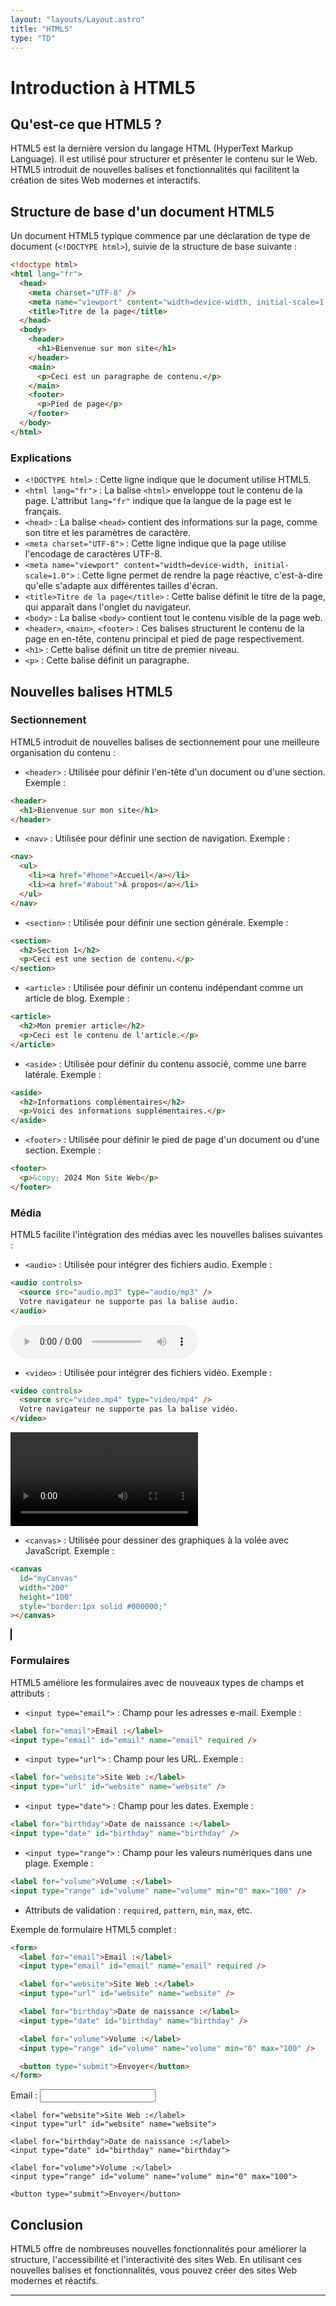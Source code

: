 ```yaml
---
layout: "layouts/Layout.astro"
title: "HTML5"
type: "TD"
---
```


# Introduction à HTML5

## Qu'est-ce que HTML5 ?

HTML5 est la dernière version du langage HTML (HyperText Markup Language). Il est utilisé pour structurer et présenter le contenu sur le Web. HTML5 introduit de nouvelles balises et fonctionnalités qui facilitent la création de sites Web modernes et interactifs.

## Structure de base d'un document HTML5

Un document HTML5 typique commence par une déclaration de type de document (`<!DOCTYPE html>`), suivie de la structure de base suivante :

```html
<!doctype html>
<html lang="fr">
  <head>
    <meta charset="UTF-8" />
    <meta name="viewport" content="width=device-width, initial-scale=1.0" />
    <title>Titre de la page</title>
  </head>
  <body>
    <header>
      <h1>Bienvenue sur mon site</h1>
    </header>
    <main>
      <p>Ceci est un paragraphe de contenu.</p>
    </main>
    <footer>
      <p>Pied de page</p>
    </footer>
  </body>
</html>
```

### Explications

- `<!DOCTYPE html>` : Cette ligne indique que le document utilise HTML5.
- `<html lang="fr">` : La balise `<html>` enveloppe tout le contenu de la page. L'attribut `lang="fr"` indique que la langue de la page est le français.
- `<head>` : La balise `<head>` contient des informations sur la page, comme son titre et les paramètres de caractère.
- `<meta charset="UTF-8">` : Cette ligne indique que la page utilise l'encodage de caractères UTF-8.
- `<meta name="viewport" content="width=device-width, initial-scale=1.0">` : Cette ligne permet de rendre la page réactive, c'est-à-dire qu'elle s'adapte aux différentes tailles d'écran.
- `<title>Titre de la page</title>` : Cette balise définit le titre de la page, qui apparaît dans l'onglet du navigateur.
- `<body>` : La balise `<body>` contient tout le contenu visible de la page web.
- `<header>`, `<main>`, `<footer>` : Ces balises structurent le contenu de la page en en-tête, contenu principal et pied de page respectivement.
- `<h1>` : Cette balise définit un titre de premier niveau.
- `<p>` : Cette balise définit un paragraphe.

## Nouvelles balises HTML5

### Sectionnement

HTML5 introduit de nouvelles balises de sectionnement pour une meilleure organisation du contenu :

- `<header>` : Utilisée pour définir l'en-tête d'un document ou d'une section. Exemple :

```html
<header>
  <h1>Bienvenue sur mon site</h1>
</header>
```

- `<nav>` : Utilisée pour définir une section de navigation. Exemple :

```html
<nav>
  <ul>
    <li><a href="#home">Accueil</a></li>
    <li><a href="#about">À propos</a></li>
  </ul>
</nav>
```

- `<section>` : Utilisée pour définir une section générale. Exemple :

```html
<section>
  <h2>Section 1</h2>
  <p>Ceci est une section de contenu.</p>
</section>
```

- `<article>` : Utilisée pour définir un contenu indépendant comme un article de blog. Exemple :

```html
<article>
  <h2>Mon premier article</h2>
  <p>Ceci est le contenu de l'article.</p>
</article>
```

- `<aside>` : Utilisée pour définir du contenu associé, comme une barre latérale. Exemple :

```html
<aside>
  <h2>Informations complémentaires</h2>
  <p>Voici des informations supplémentaires.</p>
</aside>
```

- `<footer>` : Utilisée pour définir le pied de page d'un document ou d'une section. Exemple :

```html
<footer>
  <p>&copy; 2024 Mon Site Web</p>
</footer>
```

### Média

HTML5 facilite l'intégration des médias avec les nouvelles balises suivantes :

- `<audio>` : Utilisée pour intégrer des fichiers audio. Exemple :

```html
<audio controls>
  <source src="audio.mp3" type="audio/mp3" />
  Votre navigateur ne supporte pas la balise audio.
</audio>
```

<div style="margin:auto;">
<audio controls>
    <source src="audio.mp3" type="audio/mp3">
    Votre navigateur ne supporte pas la balise audio.
</audio>
</div>

- `<video>` : Utilisée pour intégrer des fichiers vidéo. Exemple :

```html
<video controls>
  <source src="video.mp4" type="video/mp4" />
  Votre navigateur ne supporte pas la balise vidéo.
</video>
```

<div style="margin:auto;">
<video controls>
    <source src="video.mp4" type="video/mp4">
    Votre navigateur ne supporte pas la balise vidéo.
</video>
</div>

- `<canvas>` : Utilisée pour dessiner des graphiques à la volée avec JavaScript. Exemple :

```html
<canvas
  id="myCanvas"
  width="200"
  height="100"
  style="border:1px solid #000000;"
></canvas>
```

<canvas id="myCanvas" width="200" height="100" style="border:1px solid #000000;"></canvas>

### Formulaires

HTML5 améliore les formulaires avec de nouveaux types de champs et attributs :

- `<input type="email">` : Champ pour les adresses e-mail. Exemple :

```html
<label for="email">Email :</label>
<input type="email" id="email" name="email" required />
```

- `<input type="url">` : Champ pour les URL. Exemple :

```html
<label for="website">Site Web :</label>
<input type="url" id="website" name="website" />
```

- `<input type="date">` : Champ pour les dates. Exemple :

```html
<label for="birthday">Date de naissance :</label>
<input type="date" id="birthday" name="birthday" />
```

- `<input type="range">` : Champ pour les valeurs numériques dans une plage. Exemple :

```html
<label for="volume">Volume :</label>
<input type="range" id="volume" name="volume" min="0" max="100" />
```

- Attributs de validation : `required`, `pattern`, `min`, `max`, etc.

Exemple de formulaire HTML5 complet :

```html
<form>
  <label for="email">Email :</label>
  <input type="email" id="email" name="email" required />

  <label for="website">Site Web :</label>
  <input type="url" id="website" name="website" />

  <label for="birthday">Date de naissance :</label>
  <input type="date" id="birthday" name="birthday" />

  <label for="volume">Volume :</label>
  <input type="range" id="volume" name="volume" min="0" max="100" />

  <button type="submit">Envoyer</button>
</form>
```

<form>
    <label for="email">Email :</label>
    <input type="email" id="email" name="email" required>

    <label for="website">Site Web :</label>
    <input type="url" id="website" name="website">

    <label for="birthday">Date de naissance :</label>
    <input type="date" id="birthday" name="birthday">

    <label for="volume">Volume :</label>
    <input type="range" id="volume" name="volume" min="0" max="100">

    <button type="submit">Envoyer</button>

</form>

## Conclusion

HTML5 offre de nombreuses nouvelles fonctionnalités pour améliorer la structure, l'accessibilité et l'interactivité des sites Web. En utilisant ces nouvelles balises et fonctionnalités, vous pouvez créer des sites Web modernes et réactifs.

---
